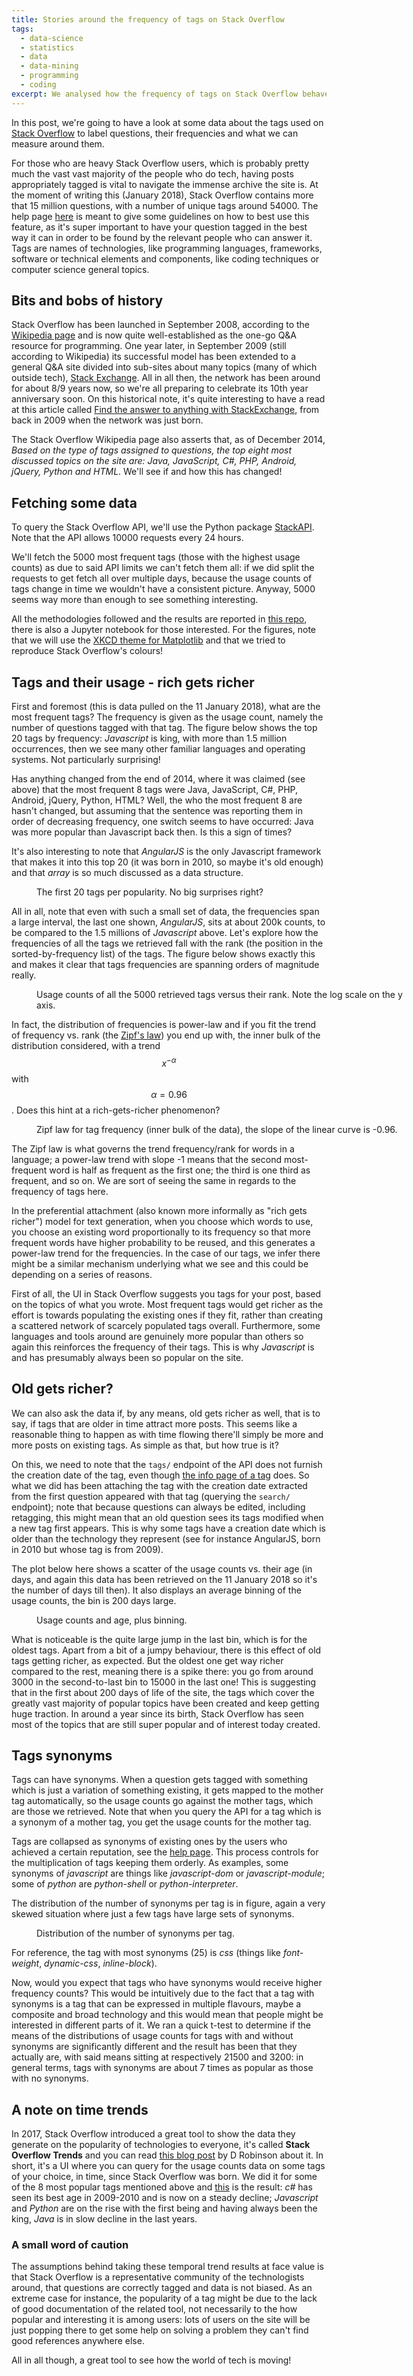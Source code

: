 ```yaml
---
title: Stories around the frequency of tags on Stack Overflow
tags:
  - data-science
  - statistics
  - data
  - data-mining
  - programming
  - coding
excerpt: We analysed how the frequency of tags on Stack Overflow behaves, what are the relevant distributions, whether the age of a tag has an effect and what part do the synonyms play.
---
```


In this post, we're going to have a look at some data about the tags used on [Stack Overflow](http://stackoverflow.com) to label questions, their frequencies and what we can measure around them. 

For those who are heavy Stack Overflow users, which is probably pretty much the vast vast majority of the people who do tech, having posts appropriately tagged is vital to navigate the immense archive the site is. At the moment of writing this (January 2018), Stack Overflow contains more that 15 million questions, with a number of unique tags around 54000.
The help page [here](http://stackoverflow.com/help/tagging) is meant to give some guidelines on how to best use this feature, as it's super important to have your question tagged in the best way it can in order to be found by the relevant people who can answer it. Tags are names of technologies, like programming languages, frameworks, software or technical elements and components, like coding techniques or computer science general topics.

## Bits and bobs of history

Stack Overflow has been launched in September 2008, according to the [Wikipedia page](https://en.wikipedia.org/wiki/Stack_Overflow) and is now quite well-established as the one-go Q&A resource for programming. One year later, in September 2009 (still according to Wikipedia) its successful model has been extended to a general Q&A site divided into sub-sites about many topics (many of which outside tech), [Stack Exchange](https://stackexchange.com/). All in all then, the network has been around for about 8/9 years now, so we're all preparing to celebrate its 10th year anniversary soon. On this historical note, it's quite interesting to have a read at this article called [Find the answer to anything with StackExchange](http://www.zdnet.com/article/find-the-answer-to-anything-with-stackexchange/), from back in 2009 when the network was just born.

The Stack Overflow Wikipedia page also asserts that, as of December 2014, *Based on the type of tags assigned to questions, the top eight most discussed topics on the site are: Java, JavaScript, C#, PHP, Android, jQuery, Python and HTML*. We'll see if and how this has changed!

## Fetching some data

To query the Stack Overflow API, we'll use the Python package [StackAPI](http://stackapi.readthedocs.io/en/latest/). Note that the API allows 10000 requests every 24 hours. 

We'll fetch the 5000 most frequent tags (those with the highest usage counts) as due to said API limits we can't fetch them all: if we did split the requests to get fetch all over multiple days, because the usage counts of tags change in time we wouldn't have a consistent picture. Anyway, 5000 seems way more than enough to see something interesting.

All the methodologies followed and the results are reported in [this repo](https://github.com/martinapugliese/the-talking-data/tree/master/stackoverflow-tags), there is also a Jupyter notebook for those interested. For the figures, note that we will use the [XKCD theme for Matplotlib](https://matplotlib.org/api/_as_gen/matplotlib.pyplot.xkcd.html) and that we tried to reproduce Stack Overflow's colours!

## Tags and their usage - rich gets richer

First and foremost (this is data pulled on the 11 January 2018), what are the most frequent tags? The frequency is given as the usage count, namely the number of questions tagged with that tag. The figure below shows the top 20 tags by frequency: *Javascript* is king, with more than 1.5 million occurrences, then we see many other familiar languages and operating systems. Not particularly surprising! 

Has anything changed from the end of 2014, where it was claimed (see above) that the most frequent 8 tags were Java, JavaScript, C#, PHP, Android, jQuery, Python, HTML? Well, the who the most frequent 8 are hasn't changed, but assuming that the sentence was reporting them in order of decreasing frequency, one switch seems to have occurred: Java was more popular than Javascript back then. Is this a sign of times?

It's also interesting to note that *AngularJS* is the only Javascript framework that makes it into this top 20 (it was born in 2010, so maybe it's old enough) and that *array* is so much discussed as a data structure.

<figure style="width: 600px" class="align-center">
  <img src="{{ site.url }}{{ site.baseurl }}/images/so-highest-20-tags.jpg" alt="">
  <figcaption>The first 20 tags per popularity. No big surprises right? </figcaption>
</figure>

All in all, note that even with such a small set of data, the frequencies span a large interval, the last one shown, *AngularJS*, sits at about 200k counts, to be compared to the 1.5 millions of *Javascript* above. Let's explore how the frequencies of all the tags we retrieved fall with the rank (the position in the sorted-by-frequency list) of the tags. The figure below shows exactly this and makes it clear that tags frequencies are spanning orders of magnitude really.

<figure style="width: 600px" class="align-center">
  <img src="{{ site.url }}{{ site.baseurl }}/images/so-tags-usage-time.jpg" alt="">
  <figcaption>Usage counts of all the 5000 retrieved tags versus their rank. Note the log scale on the y axis. </figcaption>
</figure>

In fact, the distribution of frequencies is power-law and if you fit the trend of frequency vs. rank (the [Zipf's law](https://en.wikipedia.org/wiki/Zipf%27s_law)) you end up with, the inner bulk of the distribution considered, with a trend $$x^{-\alpha}$$ with $$\alpha = 0.96$$. Does this hint at a rich-gets-richer phenomenon? 

<figure style="width: 600px" class="align-center">
  <img src="{{ site.url }}{{ site.baseurl }}/images/so-tags-zipf.jpg" alt="">
  <figcaption>Zipf law for tag frequency (inner bulk of the data), the slope of the linear curve is -0.96.</figcaption>
</figure>

The Zipf law is what governs the trend frequency/rank for words in a language; a power-law trend with slope -1 means that the second most-frequent word is half as frequent as the first one; the third is one third as frequent, and so on. We are sort of seeing the same in regards to the frequency of tags here.

In the preferential attachment (also known more informally as "rich gets richer") model for text generation, when you choose which words to use, you choose an existing word proportionally to its frequency so that more frequent words have higher probability to be reused, and this generates a power-law trend for the frequencies. In the case of our tags, we infer there might be a similar mechanism underlying what we see and this could be depending on a series of reasons.

First of all, the UI in Stack Overflow suggests you tags for your post, based on the topics of what you wrote. Most frequent tags would get richer as the effort is towards populating the existing ones if they fit, rather than creating a scattered network of scarcely populated tags overall. Furthermore, some languages and tools around are genuinely more popular than others so again this reinforces the frequency of their tags. This is why *Javascript* is and has presumably always been so popular on the site.

## Old gets richer?

We can also ask the data if, by any means, old gets richer as well, that is to say, if tags that are older in time attract more posts. This seems like a reasonable thing to happen as with time flowing there'll simply be more and more posts on existing tags. As simple as that, but how true is it?

On this, we need to note that the `tags/` endpoint of the API does not furnish the creation date of the tag, even though [the info page of a tag](https://stackoverflow.com/tags/angularjs/info) does. So what we did has been attaching the tag with the creation date extracted from the first question appeared with that tag (querying the `search/` endpoint); note that because questions can always be edited, including retagging, this might mean that an old question sees its tags modified when a new tag first appears. This is why some tags have a creation date which is older than the technology they represent (see for instance AngularJS, born in 2010 but whose tag is from 2009).

The plot below here shows a scatter of the usage counts vs. their age (in days, and again this data has been retrieved on the 11 January 2018 so it's the number of days till then). It also displays an average binning of the usage counts, the bin is 200 days large. 

<figure style="width: 600px" class="align-center">
  <img src="{{ site.url }}{{ site.baseurl }}/images/so-tags-means.jpg" alt="">
  <figcaption>Usage counts and age, plus binning.</figcaption>
</figure>

What is noticeable is the quite large jump in the last bin, which is for the oldest tags. Apart from a bit of a jumpy behaviour, there is this effect of old tags getting richer, as expected. But the oldest one get way richer compared to the rest, meaning there is a spike there: you go from around 3000 in the second-to-last bin to 15000 in the last one! This is suggesting that in the first about 200 days of life of the site, the tags which cover the greatly vast majority of popular topics have been created and keep getting huge traction. In around a year since its birth, Stack Overflow has seen most of the topics that are still super popular and of interest today created.

## Tags synonyms

Tags can have synonyms. When a question gets tagged with something which is just a variation of something existing, it gets mapped to the mother tag automatically, so the usage counts go against the mother tags, which are those we retrieved. Note that when you query the API for a tag which is a synonym of a mother tag, you get the usage counts for the mother tag.

Tags are collapsed as synonyms of existing ones by the users who achieved a certain reputation, see the [help page](https://stackoverflow.com/help/privileges/suggest-tag-synonyms). This process controls for the multiplication of tags keeping them orderly. As examples, some synonyms of *javascript* are things like *javascript-dom* or *javascript-module*; some of *python* are *python-shell* or *python-interpreter*.

The distribution of the number of synonyms per tag is in figure, again a very skewed situation where just a few tags have large sets of synonyms.

<figure style="width: 600px" class="align-center">
  <img src="{{ site.url }}{{ site.baseurl }}/images/so-tags-syns-dist.jpg" alt="">
  <figcaption>Distribution of the number of synonyms per tag.</figcaption>
</figure>

For reference, the tag with most synonyms (25) is *css* (things like *font-weight*, *dynamic-css*, *inline-block*). 

Now, would you expect that tags who have synonyms would receive higher frequency counts? This would be intuitively due to the fact that a tag with synonyms is a tag that can be expressed in multiple flavours, maybe a composite and broad technology and this would mean that people might be interested in different parts of it. We ran a quick t-test to determine if the means of the distributions of usage counts for tags with and without synonyms are significantly different and the result has been that they actually are, with said means sitting at respectively 21500 and 3200: in general terms, tags with synonyms are about 7 times as popular as those with no synonyms.

## A note on time trends

In 2017, Stack Overflow introduced a great tool to show the data they generate on the popularity of technologies to everyone, it's called **Stack Overflow Trends** and you can read [this blog post](https://stackoverflow.blog/2017/05/09/introducing-stack-overflow-trends/) by D Robinson about it. In short, it's a UI where you can query for the usage counts data on some tags of your choice, in time, since Stack Overflow was born. We did it for some of the 8 most popular tags mentioned above and [this](https://insights.stackoverflow.com/trends?utm_source=so-owned&utm_medium=blog&utm_campaign=trends&utm_content=blog-link&tags=javascript%2Cjava%2Cc%23%2Cpython) is the result: *c#* has seen its best age in 2009-2010 and is now on a steady decline; *Javascript* and *Python* are on the rise with the first being and having always been the king, *Java* is in slow decline in the last years.

### A small word of caution

The assumptions behind taking these temporal trend results at face value is that Stack Overflow is a representative community of the technologists around, that questions are correctly tagged and data is not biased. As an extreme case for instance, the popularity of a tag might be due to the lack of good documentation of the related tool, not necessarily to the how popular and interesting it is among users: lots of users on the site will be just popping there to get some help on solving a problem they can't find good references anywhere else. 

All in all though, a great tool to see how the world of tech is moving!




